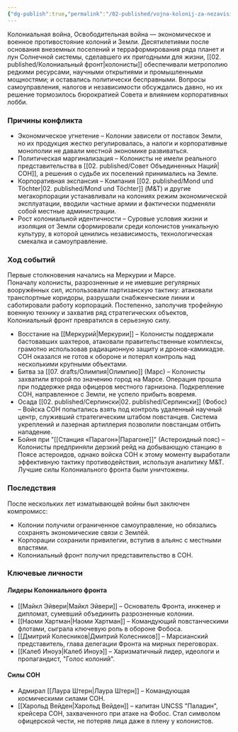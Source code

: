 ```yaml
---
{"dg-publish":true,"permalink":"/02-published/vojna-kolonij-za-nezavisimost/","tags":["событие"]}
---
```


Колониальная война, Освободительная война — экономическое и военное противостояние колоний и Земли. 
Десятилетиями после основания внеземных поселений и терраформирования ряда планет и лун Солнечной системы, сделавшего их пригодными для жизни, [[02. published/Колониальный фронт\|колонисты]] обеспечивали метрополию редкими ресурсами, научными открытиями и промышленными мощностями; и оставались политически бесправными. 
Вопросы самоуправления, налогов и независимости обсуждались давно, но их решение тормозилось бюрократией Совета и влиянием корпоративных лобби.
### Причины конфликта

- Экономическое угнетение – Колонии зависели от поставок Земли, но их продукция жестко регулировалась, а налоги и корпоративные монополии не давали местной экономике развиваться.
- Политическая маргинализация – Колонисты не имели реального представительства в [[02. published/Совет Объединенных Наций\|СОН]], а решения о судьбе их поселений принимались на Земле.
- Корпоративная экспансия – Компания [[02. published/Mond und Töchter\|02. published/Mond und Töchter]] (M&T) и другие мегакорпорации устанавливали на колониях режим экономической эксплуатации, вводили частные армии и фактически подменяли собой местные администрации.
- Рост колониальной идентичности – Суровые условия жизни и изоляция от Земли сформировали среди колонистов уникальную культуру, в которой ценились независимость, технологическая смекалка и самоуправление.

### Ход событий

Первые столкновения начались на Меркурии и Марсе.  
Поначалу колонисты, разрозненные и не имевшие регулярных вооружённых сил, использовали партизанскую тактику: атаковали транспортные коридоры, разрушали снабженческие линии и саботировали работу корпораций. Постепенно, заполучив трофейную военную технику и захватив ряд стратегических объектов, Колониальный фронт превратился в серьезную силу.

- Восстание на [[Меркурий\|Меркурии]] – Колонисты поддержали бастовавших шахтеров, атаковали правительственные комплексы, грамотно использовав радиационную защиту и дронов-камикадзе. СОН оказался не готов к обороне и потерял контроль над несколькими крупными объектами.
- Битва за [[07. drafts/Олимпия\|Олимпию]] (Марс) – Колонисты захватили второй по значению город на Марсе. Операция прошла при поддержке ряда офицеров местного гарнизона. Подкрепление СОН, направленное с Земли, не успело прибыть вовремя.
- Осада [[02. published/Серпински\|02. published/Серпински]] (Фобос) – Войска СОН попытались взять под контроль удаленный научный центр, служивший стратегическим штабом повстанцев. Система укреплений и лазерная артиллерия позволили повстанцам отбить нападение.
- Бойня при "[[Станция «Парагон»\|Парагоне]]" (Астероидный пояс) – Колонисты предприняли дерзкий рейд на добывающую станцию в Поясе астероидов, однако войска СОН к этому моменту выработали эффективную тактику противодействия, используя аналитику M&T. Лучшие силы Колониального фронта были уничтожены.
### Последствия

После нескольких лет изматывающей войны был заключен компромисс:

- Колонии получили ограниченное самоуправление, но обязались сохранять экономические связи с Землёй.
- Корпорации сохранили привилегии, вступив в альянс с местными властями.
- Колониальный фронт получил представительство в СОН.

### Ключевые личности

#### Лидеры Колониального фронта

- [[Майкл Эйвери\|Майкл Эйвери]] – Основатель Фронта, инженер и дипломат, сумевший объединить разрозненные колонии.
- [[Наоми Хартман\|Наоми Хартман]] – Командующий повстанческими флотами, сыграла ключевую роль в обороне Фобоса.
- [[Дмитрий Колесников\|Дмитрий Колесников]] – Марсианский представитель, глава делегации Фронта на мирных переговорах.
- [[Калеб Иноуэ\|Калеб Иноуэ]] – Харизматичный лидер, идеологи и пропагандист, "Голос колоний".

#### Силы СОН

- Адмирал [[Лаура Штерн\|Лаура Штерн]] – Командующая космическими силами СОН.
- [[Харольд Вейден\|Харольд Вейден]] – капитан UNCSS "Паладин", крейсера СОН, захваченного при атаке на Фобос. Стал символом офицерской чести, не потеряв лица даже в плену у колонистов.